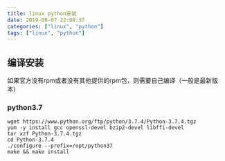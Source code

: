 ```yaml
---
title: linux python安装
date: 2019-08-07 22:08:37
categories: ["linux", "python"]
tags: ["linux", "python"]
---
```

## 编译安装
如果官方没有rpm或者没有其他提供的rpm包，则需要自己编译（一般是最新版本)
### python3.7

```
wget https://www.python.org/ftp/python/3.7.4/Python-3.7.4.tgz
yum -y install gcc openssl-devel bzip2-devel libffi-devel
tar xzf Python-3.7.4.tgz
cd Python-3.7.4
./configure --prefix=/opt/python37
make && make install
```

